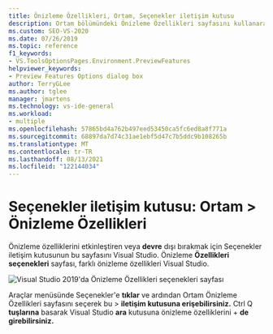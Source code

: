 ```yaml
---
title: Önizleme Özellikleri, Ortam, Seçenekler iletişim kutusu
description: Ortam bölümündeki Önizleme Özellikleri sayfasını kullanarak önizleme özelliklerini etkinleştirmeyi veya devre dışı bırakmayı Visual Studio.
ms.custom: SEO-VS-2020
ms.date: 07/26/2019
ms.topic: reference
f1_keywords:
- VS.ToolsOptionsPages.Environment.PreviewFeatures
helpviewer_keywords:
- Preview Features Options dialog box
author: TerryGLee
ms.author: tglee
manager: jmartens
ms.technology: vs-ide-general
ms.workload:
- multiple
ms.openlocfilehash: 57865bd4a762b497eed53450ca5fc6ed8a8f771a
ms.sourcegitcommit: 68897da7d74c31ae1ebf5d47c7b5ddc9b108265b
ms.translationtype: MT
ms.contentlocale: tr-TR
ms.lasthandoff: 08/13/2021
ms.locfileid: "122144034"
---
```

# <a name="options-dialog-box-environment--preview-features"></a>Seçenekler iletişim kutusu: Ortam \> Önizleme Özellikleri

Önizleme özelliklerini etkinleştiren veya **devre** dışı bırakmak için Seçenekler iletişim kutusunun bu sayfasını Visual Studio. Önizleme **Özellikleri seçenekleri** sayfası, farklı önizleme özellikleri Visual Studio.

![Visual Studio 2019'da Önizleme Özellikleri seçenekleri sayfası](media/environment-preview-features-page.png)

Araçlar menüsünde Seçenekler'e **tıklar**  ve ardından Ortam Önizleme Özellikleri sayfasını seçerek bu   >  **iletişim kutusuna erişebilirsiniz.** Ctrl Q **tuşlarına** basarak Visual Studio **ara** kutusuna önizleme özelliklerini +  **de girebilirsiniz.**
